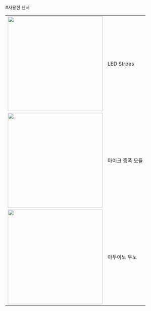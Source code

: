 #사용한 센서

<table>
  <tr>
    <td><img src="https://user-images.githubusercontent.com/41848169/136145954-09442484-12d4-4e42-9575-48c8ddc91925.png" width="300" height="300"/></td>
    <td>LED Strpes</td>
  </tr>
  <tr>
    <td><img src="https://user-images.githubusercontent.com/41848169/136146012-ac581054-5f93-4971-8315-7bcc1920e26d.png" width="300" height="300"/></td>
    <td>마이크 증폭 모듈</td>
  </tr>
  <tr>
    <td><img src="https://user-images.githubusercontent.com/41848169/136146050-f796550c-68c7-4e73-8cfd-f192a414e9af.png" width="300" height="300"/></td>
    <td>아두이노 우노</td>
  </tr>
</table>
